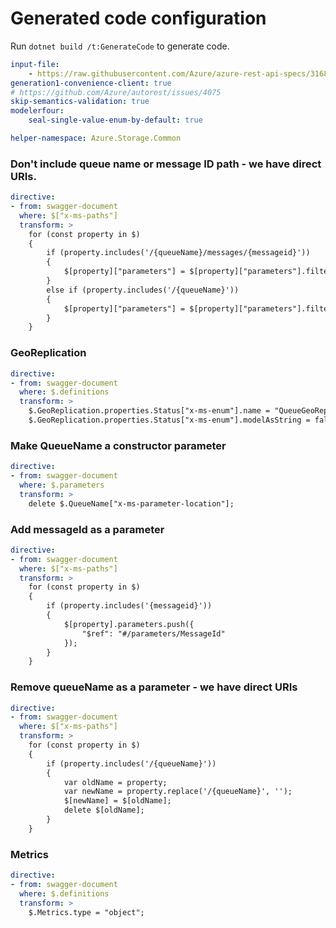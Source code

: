 # Generated code configuration

Run `dotnet build /t:GenerateCode` to generate code.

``` yaml
input-file:
    - https://raw.githubusercontent.com/Azure/azure-rest-api-specs/3168998865ee02131fac7f2624a66c64bc1bcfb2/specification/storage/data-plane/Microsoft.QueueStorage/stable/2018-03-28/queue.json
generation1-convenience-client: true
# https://github.com/Azure/autorest/issues/4075
skip-semantics-validation: true
modelerfour:
    seal-single-value-enum-by-default: true

helper-namespace: Azure.Storage.Common
```

### Don't include queue name or message ID path - we have direct URIs.
``` yaml
directive:
- from: swagger-document
  where: $["x-ms-paths"]
  transform: >
    for (const property in $)
    {
        if (property.includes('/{queueName}/messages/{messageid}'))
        {
            $[property]["parameters"] = $[property]["parameters"].filter(function(param) { return (typeof param['$ref'] === "undefined") || (false == param['$ref'].endsWith("#/parameters/QueueName") && false == param['$ref'].endsWith("#/parameters/MessageId"))});
        } 
        else if (property.includes('/{queueName}'))
        {
            $[property]["parameters"] = $[property]["parameters"].filter(function(param) { return (typeof param['$ref'] === "undefined") || (false == param['$ref'].endsWith("#/parameters/QueueName"))});
        }
    }
```

### GeoReplication
``` yaml
directive:
- from: swagger-document
  where: $.definitions
  transform: >
    $.GeoReplication.properties.Status["x-ms-enum"].name = "QueueGeoReplicationStatus";
    $.GeoReplication.properties.Status["x-ms-enum"].modelAsString = false;
```

### Make QueueName a constructor parameter
``` yaml
directive:
- from: swagger-document
  where: $.parameters
  transform: >
    delete $.QueueName["x-ms-parameter-location"];
```


### Add messageId as a parameter
``` yaml
directive:
- from: swagger-document
  where: $["x-ms-paths"]
  transform: >
    for (const property in $)
    {
        if (property.includes('{messageid}'))
        {
            $[property].parameters.push({
                "$ref": "#/parameters/MessageId"
            });
        }
    }
```

### Remove queueName as a parameter - we have direct URIs
``` yaml
directive:
- from: swagger-document
  where: $["x-ms-paths"]
  transform: >
    for (const property in $)
    {
        if (property.includes('/{queueName}'))
        {
            var oldName = property;
            var newName = property.replace('/{queueName}', '');
            $[newName] = $[oldName];
            delete $[oldName];
        }
    }
```

### Metrics
``` yaml
directive:
- from: swagger-document
  where: $.definitions
  transform: >
    $.Metrics.type = "object";
```
